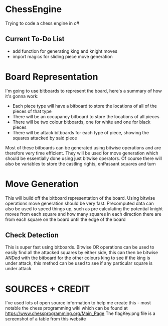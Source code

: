 # ChessEngine
Trying to code a chess engine in c# 

## Current To-Do List
- add function for generating king and knight moves
- import magics for sliding piece move generation



# Board Representation

I'm going to use bitboards to represent the board, here's a summary of how it's gonna work:
- Each piece type will have a bitboard to store the locations of all of the pieces of that type
- There will be an occupancy bitboard to store the locations of all pieces
- There will be two colour bitboards, one for white and one for black pieces
- There will be attack bitboards for each type of piece, showing the squares attacked by said piece

Most of these bitboards can be generated using bitwise operations and are therefore very time efficient. They will be used for move generation which should be essentially done using just bitwise operators. Of course there will also be variables to store the castling rights, enPassant squares and turn

# Move Generation

This will build off the bitboard representation of the board. Using bitwise operations move generation should be very fast. Precomputed data can also be used to speed things up, such as pre calculating the potential knight moves from each square and how many squares in each direction there are from each square on the board until the edge of the board

## Check Detection
This is super fast using bitboards. Bitwise OR operations can be used to easily find all the attacked squares by either side, this can then be bitwise ANDed with the bitboard for the other colours king to see if the king is under attack, this method can be used to see if any particular square is under attack

# SOURCES + CREDIT
I've used lots of open source information to help me create this - most notable the chess programming wiki which can be found at https://www.chessprogramming.org/Main_Page
The flagKey.png file is a screenshot of a table from this website